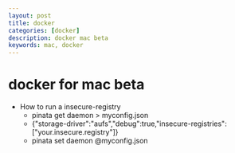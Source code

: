 ```yaml
---
layout: post
title: docker
categories: [docker]
description: docker mac beta
keywords: mac, docker
---
```

# docker for mac beta
 * How to run a insecure-registry
	* pinata get daemon > myconfig.json
	* {"storage-driver":"aufs","debug":true,"insecure-registries":["your.insecure.registry"]}
	* pinata set daemon @myconfig.json
